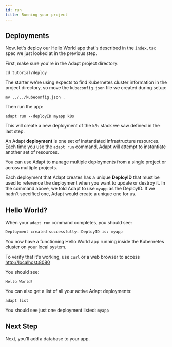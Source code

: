 ```yaml
---
id: run
title: Running your project
---
```

<!-- DOCTOC SKIP -->


## Deployments

Now, let's deploy our Hello World app that's described in the `index.tsx` spec we just looked at in the previous step.

First, make sure you're in the Adapt project directory:
<!-- doctest command -->

```console
cd tutorial/deploy
```
The starter we're using expects to find Kubernetes cluster information in the project directory, so move the `kubeconfig.json` file we created during setup:
<!-- doctest command -->

```console
mv ../../kubeconfig.json .
```

Then run the app:
<!-- doctest command -->

```console
adapt run --deployID myapp k8s
```
This will create a new deployment of the `k8s` stack we saw defined in the last step.

An Adapt **deployment** is one set of instantiated infrastructure resources.
Each time you use the `adapt run` command, Adapt will attempt to instantiate another set of resources.

You can use Adapt to manage multiple deployments from a single project or across multiple projects.

Each deployment that Adapt creates has a unique **DeployID** that must be used to reference the deployment when you want to update or destroy it.
In the command above, we told Adapt to use `myapp` as the DeployID.
If we hadn't specified one, Adapt would create a unique one for us.

## Hello World?

When your `adapt run` command completes, you should see:
```console
Deployment created successfully. DeployID is: myapp
```

You now have a functioning Hello World app running inside the Kubernetes cluster on your local system.

To verify that it's working, use `curl` or a web browser to access [http://localhost:8080](http://localhost:8080)

You should see:
```console
Hello World!
```

You can also get a list of all your active Adapt deployments:
<!-- doctest command -->

```console
adapt list
```
You should see just one deployment listed: `myapp`

## Next Step

Next, you'll add a database to your app.

